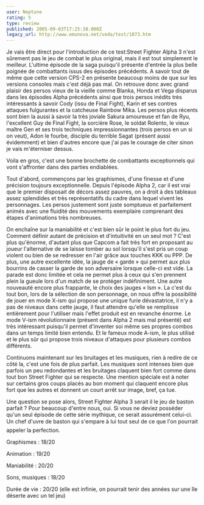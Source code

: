 ```yaml
---
user: Neptune
rating: 5
type: review
published: 2005-09-03T17:25:38.000Z
legacy_url: http://www.emunova.net/veda/test/1073.htm
---
```

Je vais être direct pour l'introduction de ce test:Street Fighter Alpha 3 n'est sûrement pas le jeu de combat le plus original, mais il est tout simplement le meilleur. L'ultime épisode de la saga puisqu'il présente d'entrée la plus belle poignée de combattants issus des épisodes précédents. A savoir tout de même que cette version CPS-2 en présente beaucoup moins de que sur les versions consoles mais c'est déjà pas mal. On retrouve donc avec grand plaisir des persos vieux de la vieille comme Blanka, Honda et Vega disparus dans les épisodes Alpha précédents ainsi que trois persos inédits très intéressants à savoir Cody (issu de Final Fight), Karin et ses contres attaques fulgurantes et la catcheuse Rainbow Mika. Les persos plus récents sont bien la aussi à savoir la très joviale Sakura amoureuse et fan de Ryu, l'excellent Guy de Final Fight, la sorcière Rose, le soldat Rolento, le vieux maître Gen et ses trois techniques impressionnantes (trois persos en un si on veut), Adon le fourbe, disciple du terrible Sagat (présent aussi évidemment) et bien d'autres encore que j'ai pas le courage de citer sinon je vais m'éterniser dessus.  

Voila en gros, c'est une bonne brochette de combattants exceptionnels qui vont s'affronter dans des parties endiablées.   

  

Tout d'abord, commençons par les graphismes, d'une finesse et d'une précision toujours exceptionnelle. Depuis l'épisode Alpha 2, car il est vrai que le premier disposait de décors assez pauvres, on a droit à des tableaux assez splendides et très représentatifs du cadre dans lequel vivent les personnages. Les persos justement sont juste somptueux et parfaitement animés avec une fluidité des mouvements exemplaire comprenant des étapes d'animations très nombreuses.  

  

On enchaîne sur la maniabilité et c'est bien sûr le point le plus fort du jeu. Comment définir autant de précision et d'intuitivité en un seul mot ? C'est plus qu'énorme, d'autant plus que Capcom a fait très fort en proposant au joueur l'alternative de se laisse tomber au sol lorsqu'il s'est pris un coup violent ou bien de se redresser en l'air grâce aux touches KKK ou PPP. De plus, une autre excellente idée, la jauge de « garde » qui permet aux plus bourrins de casser la garde de son adversaire lorsque celle-ci est vide. La parade est donc limitée et cela ne permet plus à ceux qui s'en prennent plein la gueule lors d'un match de se protéger indéfiniment. Une autre nouveauté encore plus frappante, le choix des jauges « Ism ». La c'est du tout bon, lors de la sélection de son personnage, on nous offre la possibilité de jouer en mode X-ism qui propose une unique furie dévastatrice, il n'y a pas de niveaux dans cette jauge, il faut attendre qu'elle se remplisse entièrement pour l'utiliser mais l'effet produit est en revanche énorme. Le mode V-ism révolutionnaire (présent dans Alpha 2 mais mal présenté) est très intéressant puisqu'il permet d'inventer soi même ses propres combos dans un temps limité bien entendu. Et le fameux mode A-ism, le plus utilisé et le plus sûr qui propose trois niveaux d'attaques pour plusieurs combos différents.  

  

Continuons maintenant sur les bruitages et les musiques, rien à redire de ce côté la, c'est une fois de plus parfait. Les musiques sont intenses bien que parfois un peu redondantes et les bruitages claquent bien fort comme dans tout bon Street Fighter qui se respecte. Une mention spéciale est à noter sur certains gros coups placés au bon moment qui claquent encore plus fort que les autres et donnent un court arrêt sur image, bref, ça tue.  

  

Une question se pose alors, Street Fighter Alpha 3 serait il le jeu de baston parfait ? Pour beaucoup d'entre nous, oui. Si vous ne deviez posséder qu'un seul épisode de cette série mythique, ce serait assurément celui-ci. Un chef d'uvre de baston qui s'empare à lui tout seul de ce que l'on pourrait appeler la perfection.  

  

  

Graphismes : 18/20  

Animation : 19/20  

Maniabilité : 20/20  

Sons, musiques : 18/20  

Durée de vie : 20/20 (elle est infinie, on pourrait tenir des années sur une île déserte avec un tel jeu)